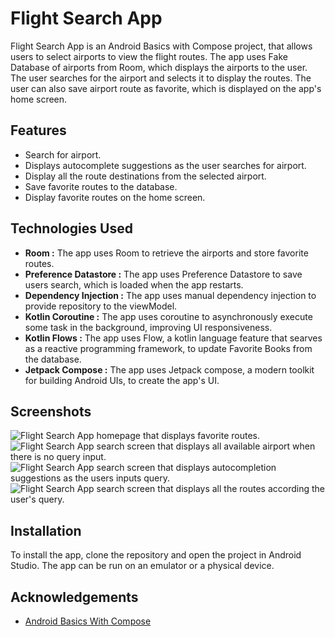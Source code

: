 # Flight Search App

Flight Search App is an Android Basics with Compose project, that allows users to select airports to view the flight routes.
The app uses Fake Database of airports from Room, which displays the airports to the user. The user searches for the airport and selects it to display the routes.
The user can also save airport route as favorite, which is displayed on the app's home screen.

## Features

* Search for airport.
* Displays autocomplete suggestions as the user searches for airport.
* Display all the route destinations from the selected airport.
* Save favorite routes to the database.
* Display favorite routes on the home screen.

## Technologies Used
* **Room :** The app uses Room to retrieve the airports and store favorite routes.
* **Preference Datastore :** The app uses Preference Datastore to save users search, which is loaded when the app restarts.
* **Dependency Injection :** The app uses manual dependency injection to provide repository to the viewModel.
* **Kotlin Coroutine :** The app uses coroutine to asynchronously execute some task in the background, improving UI responsiveness.
* **Kotlin Flows :** The app uses Flow, a kotlin language feature that searves as a reactive programming framework, to update Favorite Books from the database.
* **Jetpack Compose :** The app uses Jetpack compose, a modern toolkit for building Android UIs, to create the app's UI.

## Screenshots
![Flight Search App homepage that displays favorite routes.](/screenshots/image_1.jpg)
![Flight Search App search screen that displays all available airport when there is no query input.](/screenshots/image_2.jpg)
![Flight Search App search screen that displays autocompletion suggestions as the users inputs query.](/screenshots/image_3.jpg)
![Flight Search App search screen that displays all the routes according the user's query. ](/screenshots/image_4.jpg)

## Installation
To install the app, clone the repository and open the project in Android Studio. The app can be run on an emulator or a physical device.

## Acknowledgements
* [Android Basics With Compose](https://developer.android.com/courses/pathways/android-basics-compose-unit-5-pathway-2)
